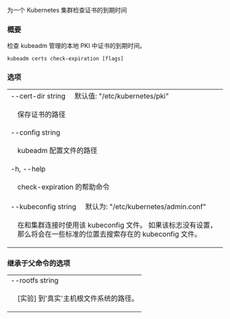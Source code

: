 
为一个 Kubernetes 集群检查证书的到期时间

### 概要

检查 kubeadm 管理的本地 PKI 中证书的到期时间。

```
kubeadm certs check-expiration [flags]
```

### 选项 

   <table style="width: 100%; table-layout: fixed;">
<colgroup>
<col span="1" style="width: 10px;" />
<col span="1" />
</colgroup>
<tbody>

<tr>
<td colspan="2">--cert-dir string&nbsp;&nbsp;&nbsp;&nbsp;&nbsp;默认值: "/etc/kubernetes/pki"</td>
</tr>
<tr>
<td></td><td style="line-height: 130%; word-wrap: break-word;">
<p>保存证书的路径</p> 
</td>
</tr>

<tr>
<td colspan="2">--config string</td>
</tr>
<tr>
<td></td><td style="line-height: 130%; word-wrap: break-word;">
<p>kubeadm 配置文件的路径</p>
</td>
</tr>

<tr>
<td colspan="2">-h, --help</td>
</tr>
<tr>
<td></td><td style="line-height: 130%; word-wrap: break-word;">
<p>check-expiration 的帮助命令</p> 
</td>
</tr>

<tr>
<td colspan="2">
--kubeconfig string&nbsp;&nbsp;&nbsp;&nbsp;&nbsp;默认为: "/etc/kubernetes/admin.conf"
</td>
</tr>
<tr>
<td></td><td style="line-height: 130%; word-wrap: break-word;">
<p>在和集群连接时使用该 kubeconfig 文件。
如果该标志没有设置，那么将会在一些标准的位置去搜索存在的 kubeconfig 文件。</p>
</td>
</tr>

</tbody>
</table>

### 继承于父命令的选项 

   <table style="width: 100%; table-layout: fixed;">
<colgroup>
<col span="1" style="width: 10px;" />
<col span="1" />
</colgroup>
<tbody>

<tr>
<td colspan="2">--rootfs string</td>
</tr>
<tr>
<td></td><td style="line-height: 130%; word-wrap: break-word;">
<p>[实验] 到'真实'主机根文件系统的路径。</p>
</td>
</tr>

</tbody>
</table>


